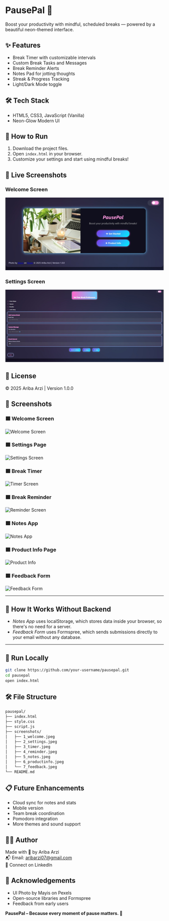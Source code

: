 # PausePal 🌸

Boost your productivity with mindful, scheduled breaks — powered by a beautiful neon-themed interface.

## ✨ Features
- Break Timer with customizable intervals
- Custom Break Tasks and Messages
- Break Reminder Alerts
- Notes Pad for jotting thoughts
- Streak & Progress Tracking
- Light/Dark Mode toggle

## 🛠️ Tech Stack
- HTML5, CSS3, JavaScript (Vanilla)
- Neon-Glow Modern UI

## 🚀 How to Run
1. Download the project files.
2. Open `index.html` in your browser.
3. Customize your settings and start using mindful breaks!

## 📸 Live Screenshots

### Welcome Screen
![Welcome Screen](welcome-light.jpeg)

### Settings Screen
![Settings Screen](settings.jpeg)

## 📜 License
© 2025 Ariba Arzi | Version 1.0.0

## 📸 Screenshots

### 🟪 Welcome Screen
![Welcome Screen](screenshots/1_welcome.jpeg)

### 🟪 Settings Page
![Settings Screen](screenshots/2_settings.jpeg)

### 🟪 Break Timer
![Timer Screen](screenshots/3_timer.jpeg)

### 🟪 Break Reminder
![Reminder Screen](screenshots/4_reminder.jpeg)

### 🟪 Notes App
![Notes App](screenshots/5_notes.jpeg)

### 🟪 Product Info Page
![Product Info](screenshots/6_productinfo.jpeg)

### 🟪 Feedback Form
![Feedback Form](screenshots/7_feedback.jpeg)

---

## 🧠 How It Works Without Backend

- *Notes App* uses localStorage, which stores data inside your browser, so there's no need for a server.
- *Feedback Form* uses Formspree, which sends submissions directly to your email without any database.

---

## 🚀 Run Locally

```bash
git clone https://github.com/your-username/pausepal.git
cd pausepal
open index.html
```

## 🛠️ File Structure

```
pausepal/
├── index.html
├── style.css
├── script.js
├── screenshots/
│   ├── 1_welcome.jpeg
│   ├── 2_settings.jpeg
│   ├── 3_timer.jpeg
│   ├── 4_reminder.jpeg
│   ├── 5_notes.jpeg
│   ├── 6_productinfo.jpeg
│   └── 7_feedback.jpeg
└── README.md
```

## 📋 Future Enhancements
- Cloud sync for notes and stats
- Mobile version
- Team break coordination
- Pomodoro integration
- More themes and sound support

## 🧑‍💻 Author
Made with 💖 by Ariba Arzi  
📬 Email: aribarzi07@gmail.com  
🔗 Connect on LinkedIn

## 🙏 Acknowledgements
- UI Photo by Mayis on Pexels  
- Open-source libraries and Formspree  
- Feedback from early users

**PausePal – Because every moment of pause matters. 🌟**

